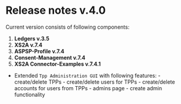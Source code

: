 # Release notes v.4.0

Current version consists of following components:

1. **Ledgers v.3.5**
2. **XS2A v.7.4**
3. **ASPSP-Profile v.7.4**
4. **Consent-Management v.7.4**
5. **XS2A Connector-Examples v.7.4.1**

- Extended `Tpp Administration GUI` with following features: 
        - create/delete TPPs
        - create/delete users for TPPs
        - create/delete accounts for users from TPPs
        - admins page
        - create admin functionality
